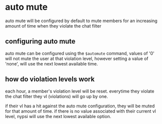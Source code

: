 # auto mute

auto mute will be configured by default to mute members for an increasing amount of time when they violate the chat filter

## configuring auto mute

auto mute can be configured using the `$automute` command, values of '0' will not mute the user at that violation level,
however setting a value of 'none', will use the next lowest available time.

## how do violation levels work

each hour, a member's violation level will be reset. everytime they violate the chat filter they vl (violations) will go up
by one.

if their vl has a hit against the auto mute configuration, they will be muted for that amount of time. if there is no value
associated with their current vl level, nypsi will use the next lowest available option.
